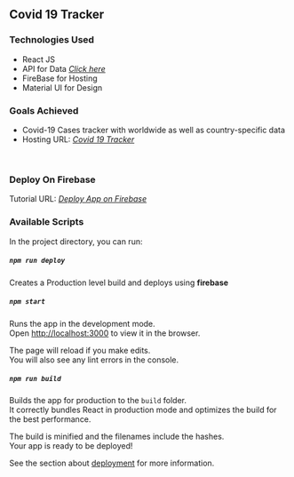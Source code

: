 ## Covid 19 Tracker
### Technologies Used
* React JS
* API for Data *[Click here](https://corona.lmao.ninja/docs/)*
* FireBase for Hosting
* Material UI for Design

### Goals Achieved
* Covid-19 Cases tracker with worldwide as well as country-specific data
* Hosting URL: *[Covid 19 Tracker](https://covid19-tracker-7016e.web.app/)* 
<br>

### Deploy On Firebase
Tutorial URL: *[Deploy App on Firebase](https://dzone.com/articles/react-apps-firebase)*

### Available Scripts
In the project directory, you can run:

##### `npm run deploy`
Creates a Production level build and deploys using **firebase**

##### `npm start`
Runs the app in the development mode.<br />
Open [http://localhost:3000](http://localhost:3000) to view it in the browser.

The page will reload if you make edits.<br />
You will also see any lint errors in the console.

##### `npm run build`
Builds the app for production to the `build` folder.<br />
It correctly bundles React in production mode and optimizes the build for the best performance.

The build is minified and the filenames include the hashes.<br />
Your app is ready to be deployed!

See the section about [deployment](https://facebook.github.io/create-react-app/docs/deployment) for more information.